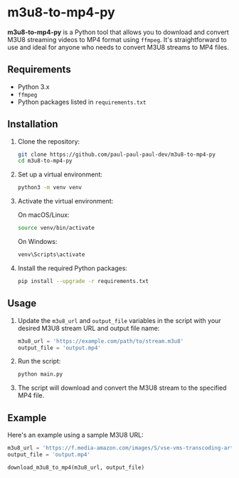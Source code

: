 # m3u8-to-mp4-py

**m3u8-to-mp4-py** is a Python tool that allows you to download and convert M3U8 streaming videos to MP4 format using `ffmpeg`. It's straightforward to use and ideal for anyone who needs to convert M3U8 streams to MP4 files.

## Requirements

- Python 3.x
- `ffmpeg`
- Python packages listed in `requirements.txt`

## Installation

1. Clone the repository:

    ```bash
    git clone https://github.com/paul-paul-paul-dev/m3u8-to-mp4-py
    cd m3u8-to-mp4-py
    ```

2. Set up a virtual environment:

    ```bash
    python3 -m venv venv
    ```

3. Activate the virtual environment:

    On macOS/Linux:

    ```bash
    source venv/bin/activate
    ```

    On Windows:

    ```bash
    venv\Scripts\activate
    ```

4. Install the required Python packages:

    ```bash
    pip install --upgrade -r requirements.txt
    ```

## Usage

1. Update the `m3u8_url` and `output_file` variables in the script with your desired M3U8 stream URL and output file name:

    ```python
    m3u8_url = 'https://example.com/path/to/stream.m3u8'
    output_file = 'output.mp4'
    ```

2. Run the script:

    ```bash
    python main.py
    ```

3. The script will download and convert the M3U8 stream to the specified MP4 file.

## Example

Here's an example using a sample M3U8 URL:

```python
m3u8_url = 'https://f.media-amazon.com/images/S/vse-vms-transcoding-artifact-eu-west-1-prod/7661b9d4-255d-4eaf-9ca2-c0ff1fcbf99b/default.jobtemplate.hls.m3u8'
output_file = 'output.mp4'

download_m3u8_to_mp4(m3u8_url, output_file)
